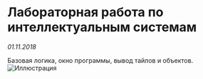 # Лабораторная работа по интеллектуальным системам
*01.11.2018*

Базовая логика, окно программы, вывод тайлов и объектов.
![Иллюстрация](http://images.vfl.ru/ii/1541128207/6f9e5f52/24033415.png)
